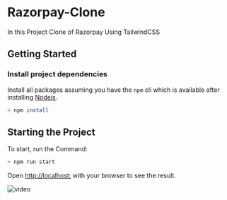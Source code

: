 # Razorpay-Clone
In this Project Clone of Razorpay Using TailwindCSS

## Getting Started

### Install project dependencies

Install all packages assuming you have the `npm` cli which is available after installing [Nodejs](https://nodejs.org/en/ 'Download NodeJS').

```bash
> npm install
```

## Starting the Project

To start, run the Command:

```bash
> npm run start
```

Open [http://localhost:](http://localhost:) with your browser to see the result.


![video](https://github.com/nikhil-x24/Razorpay-Clone/assets/94430005/03af143d-a780-4f43-9de3-a059c5eaf929)

